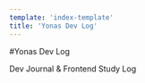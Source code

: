 ```yaml
---
template: 'index-template'
title: 'Yonas Dev Log'
---
```


#Yonas Dev Log

Dev Journal & Frontend Study Log
